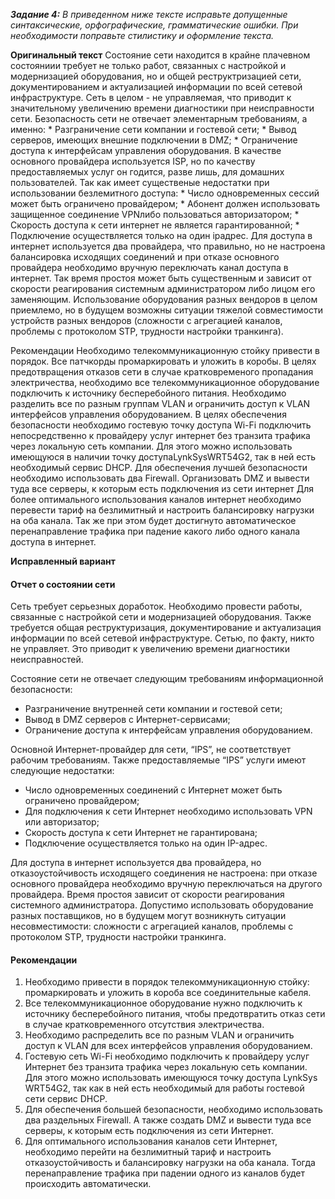 **_Задание 4:_** *В приведенном ниже тексте исправьте 	допущенные синтаксические, орфографические, 	грамматические ошибки. При необходимости 	поправьте стилистику и оформление 	текста.*

**Оригинальный текст**
Состояние сети находится в крайне плачевном состояниии требует не только работ, связанных с настройкой и модернизацией оборудования, но и общей реструктризацией сети, документированием и актуализацией информации по всей сетевой инфраструктуре.
Сеть в целом - не управляемая, что приводит к значительному увеличению времени диагностики при неисправности сети.
Безопасность сети не отвечает элементарным требованиям, а именно:
	* Разграничение 	сети компании и гостевой сети;
	* Вывод 	серверов, имеющих внешние подключении 	в DMZ;
	* Ограничение 	доступа к интерфейсам управления 	оборудования.
В качестве основного провайдера используется ISP, но по качеству предоставляемых услуг он годится, разве лишь, для домашних пользователей. Так как имеет существеные недостатки при использовании безлемитного доступа:
	* Число 	одновременных сессий может быть 	ограничено провайдером;
	* Абонент 	должен использовать защищенное 	соединение VPNлибо 	пользоваться авторизатором;
	* Скорость 	доступа к сети интернет не является 	гарантированной;
	* Подключение 	осуществляется только на один ipадрес.
Для доступа в интернет используется два провайдера, что правильно, но не настроена балансировка исходящих соединений и при отказе основного провайдера необходимо вручную переключать канал доступа в интернет. Так время простоя может быть существенным и зависит от скорости реагирования системным администратором либо лицом его заменяющим.
Использование оборудования разных вендоров в целом приемлемо, но в будущем возможны ситуации тяжелой совместимости устройств разных вендоров (сложности с агрегацией каналов, проблемы с протоколом STP, трудности настройки транкинга).

Рекомендации
Необходимо телекоммуникационную стойку привести в порядок. Все патчкорды промаркировать и уложить в коробы.
В целях предотвращения отказов сети в случае кратковременого пропадания электричества, необходимо все телекоммуникационное оборудование подключить к источнику бесперебойного питания.
Необходимо разделить все по разным группам VLAN и ограничить доступ к VLAN интерфейсов управления оборудованием.
В целях обеспечения безопасности необходимо гостевую точку доступа Wi-Fi подключить непосредственно к провайдеру услуг интернет без транзита трафика через локальную сеть компании. Для этого можно использовать имеющуюся в наличии точку доступаLynkSysWRT54G2, так в ней есть необходимый сервис DHCP.
Для обеспечения лучшей безопасности необходимо использовать два Firewall. Организовать DMZ и вывести туда все серверы, к которым есть подключения из сети интернет
Для более оптимального использования каналов интернет необходимо перевести тариф на безлимитный и настроить балансировку нагрузки на оба канала. Так же при этом будет достигнуто автоматическое перенаправление трафика при падение какого либо одного канала доступа в интернет.

**Исправленный вариант**

#### Отчет о состоянии сети
Сеть требует серьезных доработок. Необходимо провести работы, связанные с настройкой сети и модернизацией оборудования. Также требуется общая реструктуризация, документирование и актуализация информации по всей сетевой инфраструктуре.
Сетью, по факту, никто не управляет. Это приводит к увеличению времени диагностики неисправностей.

Состояние сети не отвечает следующим требованиям информационной безопасности:
- Разграничение внутренней сети компании и гостевой сети;
- Вывод в DMZ серверов с Интернет-сервисами;
- Ограничение доступа к интерфейсам управления оборудованием.

Основной Интернет-провайдер для сети, “IPS”, не соответствует рабочим требованиям. Также предоставляемые “IPS” услуги имеют следующие недостатки:
- Число одновременных соединений с Интернет может быть ограничено провайдером;
- Для подключения к сети Интернет необходимо использовать VPN или авторизатор;
- Скорость доступа к сети Интернет не гарантирована;
- Подключение осуществляется только на один IP-адрес.

Для доступа в интернет используется два провайдера, но отказоустойчивость исходящего соединения не настроена: при отказе основного провайдера необходимо вручную переключаться на другого провайдера. Время простоя зависит от скорости реагирования системного администратора.
Допустимо использовать оборудование разных поставщиков, но в будущем могут возникнуть ситуации несовместимости: сложности с агрегацией каналов, проблемы с протоколом STP, трудности настройки транкинга.

#### Рекомендации
1. Необходимо привести в порядок телекоммуникационную стойку: промаркировать и уложить в короба все соединительные кабеля.
2. Все телекоммуникационное оборудование нужно подключить к источнику бесперебойного питания, чтобы предотвратить отказ сети в случае кратковременного отсутствия электричества.
3. Необходимо распределить все по разным VLAN и ограничить доступ к VLAN для всех интерфейсов управления оборудованием.
4. Гостевую сеть Wi-Fi необходимо подключить к провайдеру услуг Интернет без транзита трафика через локальную сеть компании. Для этого можно использовать имеющуюся точку доступа LynkSys WRT54G2, так как в ней есть необходимый для работы гостевой сети сервис DHCP.
5. Для обеспечения большей безопасности, необходимо использовать два раздельных Firewall. А также создать DMZ и вывести туда все серверы, к которым есть подключения из сети Интернет.
6. Для оптимального использования каналов сети Интернет, необходимо перейти на безлимитный тариф и настроить отказоустойчивость и балансировку нагрузки на оба канала. Тогда перенаправление трафика при падении одного из каналов будет происходить автоматически.
